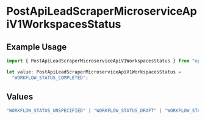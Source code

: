 # PostApiLeadScraperMicroserviceApiV1WorkspacesStatus

## Example Usage

```typescript
import { PostApiLeadScraperMicroserviceApiV1WorkspacesStatus } from "oppulence-backend-sdk/models/operations";

let value: PostApiLeadScraperMicroserviceApiV1WorkspacesStatus =
  "WORKFLOW_STATUS_COMPLETED";
```

## Values

```typescript
"WORKFLOW_STATUS_UNSPECIFIED" | "WORKFLOW_STATUS_DRAFT" | "WORKFLOW_STATUS_ACTIVE" | "WORKFLOW_STATUS_PAUSED" | "WORKFLOW_STATUS_FAILED" | "WORKFLOW_STATUS_COMPLETED" | "WORKFLOW_STATUS_ARCHIVED" | "WORKFLOW_STATUS_PENDING_APPROVAL" | "WORKFLOW_STATUS_VALIDATING" | "WORKFLOW_STATUS_QUOTA_EXCEEDED" | "WORKFLOW_STATUS_WARNING"
```